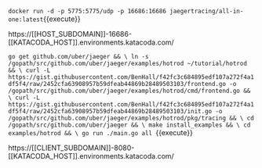 `docker run -d -p 5775:5775/udp -p 16686:16686 jaegertracing/all-in-one:latest`{{execute}}

https://[[HOST_SUBDOMAIN]]-16686-[[KATACODA_HOST]].environments.katacoda.com/


`
go get github.com/uber/jaeger && \
ln -s /gopath/src/github.com/uber/jaeger/examples/hotrod ~/tutorial/hotrod && \
curl -L https://gist.githubusercontent.com/BenHall/f42fc3c684895edf107a272f4a1df5f4/raw/2452cfa63908957b59dfeab44869b28489503103/frontend.go -o /gopath/src/github.com/uber/jaeger/examples/hotrod/cmd/frontend.go && \
curl -L https://gist.githubusercontent.com/BenHall/f42fc3c684895edf107a272f4a1df5f4/raw/2452cfa63908957b59dfeab44869b28489503103/init.go -o /gopath/src/github.com/uber/jaeger/examples/hotrod/pkg/tracing && \
cd /gopath/src/github.com/uber/jaeger && \
make install_examples && \
cd examples/hotrod && \
go run ./main.go all 
`{{execute}}

https://[[CLIENT_SUBDOMAIN]]-8080-[[KATACODA_HOST]].environments.katacoda.com/
